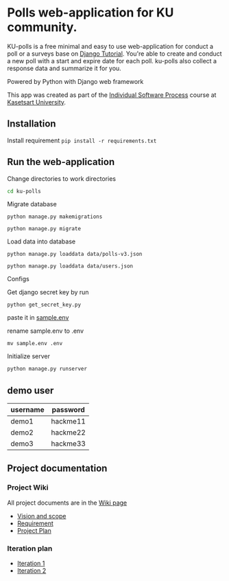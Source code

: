 # Polls web-application for KU community.

KU-polls is a free minimal and easy to use web-application for conduct a poll or a surveys base on [Django Tutorial](https://docs.djangoproject.com/en/5.1/intro/tutorial01/). You're able to create and conduct a new poll with a start and expire date for each poll. ku-polls also collect a response data and summarize it for you.

Powered by Python with Django web framework

This app was created as part of the [Individual Software Process](
https://cpske.github.io/ISP) course at [Kasetsart University](https://www.ku.ac.th).

## Installation
Install requirement
```pip install -r requirements.txt```

## Run the web-application
Change directories to work directories
```bash
cd ku-polls
```

Migrate database
```
python manage.py makemigrations
```
```
python manage.py migrate
```

Load data into database
```
python manage.py loaddata data/polls-v3.json
```
```
python manage.py loaddata data/users.json
```

Configs

Get django secret key by run
```
python get_secret_key.py
```

paste it in [sample.env](./sample.env)

rename sample.env to .env
```
mv sample.env .env
```

Initialize server
```bash
python manage.py runserver
```

## demo user
| username | password | 
|-------|-------| 
| demo1 | hackme11 | 
| demo2 | hackme22 | 
| demo3 | hackme33 |

## Project documentation

### Project Wiki
All project documents are in the  [Wiki page](../../wiki/Home)
* [Vision and scope](../../wiki/Vision-and-Scope)
* [Requirement](../../wiki/Requirement)
* [Project Plan](../../wiki/Vision-and-Scope)

### Iteration plan
* [Iteration 1](../../wiki/iteration1-plan)
* [Iteration 2](../../wiki/iteration2-plan)
